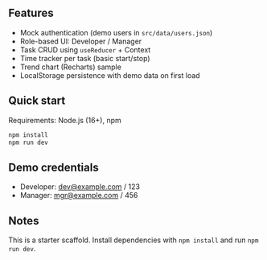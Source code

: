 
## Features
- Mock authentication (demo users in `src/data/users.json`)
- Role-based UI: Developer / Manager
- Task CRUD using `useReducer` + Context
- Time tracker per task (basic start/stop)
- Trend chart (Recharts) sample
- LocalStorage persistence with demo data on first load

## Quick start
Requirements: Node.js (16+), npm

```bash
npm install
npm run dev
```

## Demo credentials
- Developer: dev@example.com / 123
- Manager: mgr@example.com / 456

## Notes
This is a starter scaffold. Install dependencies with `npm install` and run `npm run dev`.